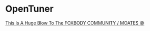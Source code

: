 # OpenTuner
[This Is A Huge Blow To The FOXBODY COMMUNITY / MOATES 😰](https://youtu.be/ayTvABX-pSY)

